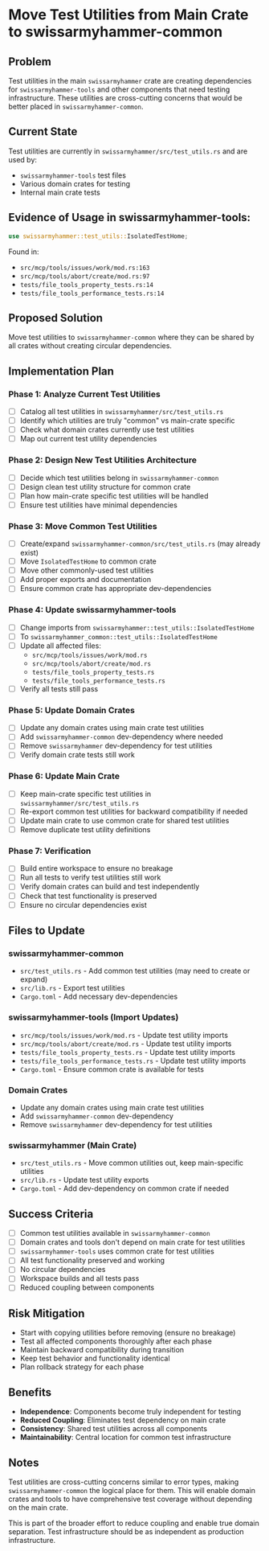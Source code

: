# Move Test Utilities from Main Crate to swissarmyhammer-common

## Problem
Test utilities in the main `swissarmyhammer` crate are creating dependencies for `swissarmyhammer-tools` and other components that need testing infrastructure. These utilities are cross-cutting concerns that would be better placed in `swissarmyhammer-common`.

## Current State
Test utilities are currently in `swissarmyhammer/src/test_utils.rs` and are used by:
- `swissarmyhammer-tools` test files
- Various domain crates for testing
- Internal main crate tests

## Evidence of Usage in swissarmyhammer-tools:
```rust
use swissarmyhammer::test_utils::IsolatedTestHome;
```

Found in:
- `src/mcp/tools/issues/work/mod.rs:163`
- `src/mcp/tools/abort/create/mod.rs:97`
- `tests/file_tools_property_tests.rs:14`
- `tests/file_tools_performance_tests.rs:14`

## Proposed Solution
Move test utilities to `swissarmyhammer-common` where they can be shared by all crates without creating circular dependencies.

## Implementation Plan

### Phase 1: Analyze Current Test Utilities
- [ ] Catalog all test utilities in `swissarmyhammer/src/test_utils.rs`
- [ ] Identify which utilities are truly "common" vs main-crate specific
- [ ] Check what domain crates currently use test utilities
- [ ] Map out current test utility dependencies

### Phase 2: Design New Test Utilities Architecture
- [ ] Decide which test utilities belong in `swissarmyhammer-common`
- [ ] Design clean test utility structure for common crate
- [ ] Plan how main-crate specific test utilities will be handled
- [ ] Ensure test utilities have minimal dependencies

### Phase 3: Move Common Test Utilities
- [ ] Create/expand `swissarmyhammer-common/src/test_utils.rs` (may already exist)
- [ ] Move `IsolatedTestHome` to common crate
- [ ] Move other commonly-used test utilities
- [ ] Add proper exports and documentation
- [ ] Ensure common crate has appropriate dev-dependencies

### Phase 4: Update swissarmyhammer-tools
- [ ] Change imports from `swissarmyhammer::test_utils::IsolatedTestHome`
- [ ] To `swissarmyhammer_common::test_utils::IsolatedTestHome`
- [ ] Update all affected files:
  - `src/mcp/tools/issues/work/mod.rs`
  - `src/mcp/tools/abort/create/mod.rs`
  - `tests/file_tools_property_tests.rs`
  - `tests/file_tools_performance_tests.rs`
- [ ] Verify all tests still pass

### Phase 5: Update Domain Crates
- [ ] Update any domain crates using main crate test utilities
- [ ] Add `swissarmyhammer-common` dev-dependency where needed
- [ ] Remove `swissarmyhammer` dev-dependency for test utilities
- [ ] Verify domain crate tests still work

### Phase 6: Update Main Crate
- [ ] Keep main-crate specific test utilities in `swissarmyhammer/src/test_utils.rs`
- [ ] Re-export common test utilities for backward compatibility if needed
- [ ] Update main crate to use common crate for shared test utilities
- [ ] Remove duplicate test utility definitions

### Phase 7: Verification
- [ ] Build entire workspace to ensure no breakage
- [ ] Run all tests to verify test utilities still work
- [ ] Verify domain crates can build and test independently
- [ ] Check that test functionality is preserved
- [ ] Ensure no circular dependencies exist

## Files to Update

### swissarmyhammer-common
- `src/test_utils.rs` - Add common test utilities (may need to create or expand)
- `src/lib.rs` - Export test utilities
- `Cargo.toml` - Add necessary dev-dependencies

### swissarmyhammer-tools (Import Updates)
- `src/mcp/tools/issues/work/mod.rs` - Update test utility imports
- `src/mcp/tools/abort/create/mod.rs` - Update test utility imports
- `tests/file_tools_property_tests.rs` - Update test utility imports
- `tests/file_tools_performance_tests.rs` - Update test utility imports
- `Cargo.toml` - Ensure common crate is available for tests

### Domain Crates
- Update any domain crates using main crate test utilities
- Add `swissarmyhammer-common` dev-dependency
- Remove `swissarmyhammer` dev-dependency for test utilities

### swissarmyhammer (Main Crate)
- `src/test_utils.rs` - Move common utilities out, keep main-specific utilities
- `src/lib.rs` - Update test utility exports
- `Cargo.toml` - Add dev-dependency on common crate if needed

## Success Criteria
- [ ] Common test utilities available in `swissarmyhammer-common`
- [ ] Domain crates and tools don't depend on main crate for test utilities
- [ ] `swissarmyhammer-tools` uses common crate for test utilities
- [ ] All test functionality preserved and working
- [ ] No circular dependencies
- [ ] Workspace builds and all tests pass
- [ ] Reduced coupling between components

## Risk Mitigation
- Start with copying utilities before removing (ensure no breakage)
- Test all affected components thoroughly after each phase
- Maintain backward compatibility during transition
- Keep test behavior and functionality identical
- Plan rollback strategy for each phase

## Benefits
- **Independence**: Components become truly independent for testing
- **Reduced Coupling**: Eliminates test dependency on main crate
- **Consistency**: Shared test utilities across all components
- **Maintainability**: Central location for common test infrastructure

## Notes
Test utilities are cross-cutting concerns similar to error types, making `swissarmyhammer-common` the logical place for them. This will enable domain crates and tools to have comprehensive test coverage without depending on the main crate.

This is part of the broader effort to reduce coupling and enable true domain separation. Test infrastructure should be as independent as production infrastructure.